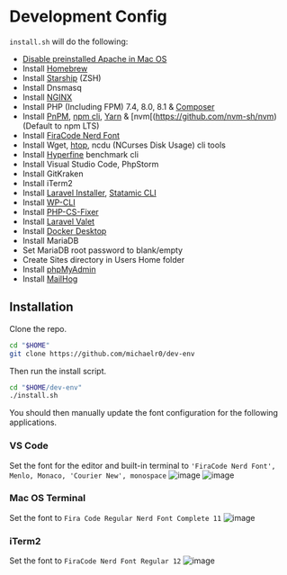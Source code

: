 # Development Config

`install.sh` will do the following:

- [Disable preinstalled Apache in Mac OS](https://apple.stackexchange.com/questions/119674/disable-apache-autostart)
- Install [Homebrew](https://brew.sh/)
- Install [Starship](https://starship.rs/) (ZSH)
- Install Dnsmasq
- Install [NGINX](https://docs.nginx.com/)
- Install PHP (Including FPM) 7.4, 8.0, 8.1 & [Composer](https://getcomposer.org/)
- Install [PnPM](https://pnpm.io/motivation), [npm cli](https://docs.npmjs.com/), [Yarn](https://yarnpkg.com/getting-started) & [nvm[(https://github.com/nvm-sh/nvm) (Default to npm LTS)
- Install [FiraCode Nerd Font](https://github.com/ryanoasis/nerd-fonts/tree/master/patched-fonts/FiraCode)
- Install Wget, [htop](https://github.com/htop-dev/htop), ncdu (NCurses Disk Usage) cli tools
- Install [Hyperfine](https://github.com/sharkdp/hyperfine) benchmark cli
- Install Visual Studio Code, PhpStorm
- Install GitKraken
- Install iTerm2
- Install [Laravel Installer](https://laravel.com/docs/8.x#the-laravel-installer), [Statamic CLI](https://statamic.dev/installing/local#install-statamic)
- Install [WP-CLI](https://wp-cli.org/)
- Install [PHP-CS-Fixer](https://github.com/FriendsOfPHP/PHP-CS-Fixer)
- Install [Laravel Valet](https://laravel.com/docs/9.x/valet)
- Install [Docker Desktop](https://www.docker.com/products/docker-desktop/)
- Install MariaDB
- Set MariaDB root password to blank/empty
- Create Sites directory in Users Home folder
- Install [phpMyAdmin](https://phpmyadmin.test/)
- Install [MailHog](http://localhost:8025/)

## Installation

Clone the repo.
```sh
cd "$HOME"
git clone https://github.com/michaelr0/dev-env
```

Then run the install script.
```sh
cd "$HOME/dev-env"
./install.sh
```

You should then manually update the font configuration for the following applications.
### VS Code
Set the font for the editor and built-in terminal to `'FiraCode Nerd Font', Menlo, Monaco, 'Courier New', monospace`
![image](https://user-images.githubusercontent.com/54159303/183346814-470232bf-6ce7-49ca-a8cc-396622eaca7e.png)
![image](https://user-images.githubusercontent.com/54159303/183346758-ffea5736-3f03-4177-9d00-5246bf29cc58.png)

### Mac OS Terminal
Set the font to `Fira Code Regular Nerd Font Complete 11`
![image](https://user-images.githubusercontent.com/54159303/182966469-ccfe31ea-b28e-4a3b-804c-d52a73241b65.png)

### iTerm2
Set the font to `FiraCode Nerd Font Regular 12`
![image](https://user-images.githubusercontent.com/54159303/182966262-7cfaab92-ad83-40dc-881e-48731fc0bb80.png)
